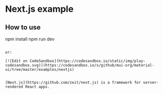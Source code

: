 # Next.js example

## How to use


npm install
npm run dev
```

or:

[![Edit on CodeSandbox](https://codesandbox.io/static/img/play-codesandbox.svg)](https://codesandbox.io/s/github/mui-org/material-ui/tree/master/examples/nextjs)


[Next.js](https://github.com/zeit/next.js) is a framework for server-rendered React apps.
